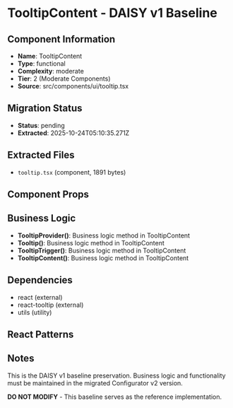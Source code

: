 # TooltipContent - DAISY v1 Baseline

## Component Information

- **Name**: TooltipContent
- **Type**: functional
- **Complexity**: moderate
- **Tier**: 2 (Moderate Components)
- **Source**: src/components/ui/tooltip.tsx

## Migration Status

- **Status**: pending
- **Extracted**: 2025-10-24T05:10:35.271Z

## Extracted Files

- `tooltip.tsx` (component, 1891 bytes)

## Component Props



## Business Logic

- **TooltipProvider()**: Business logic method in TooltipContent
- **Tooltip()**: Business logic method in TooltipContent
- **TooltipTrigger()**: Business logic method in TooltipContent
- **TooltipContent()**: Business logic method in TooltipContent

## Dependencies

- react (external)
- react-tooltip (external)
- utils (utility)

## React Patterns



## Notes

This is the DAISY v1 baseline preservation. Business logic and functionality
must be maintained in the migrated Configurator v2 version.

**DO NOT MODIFY** - This baseline serves as the reference implementation.
